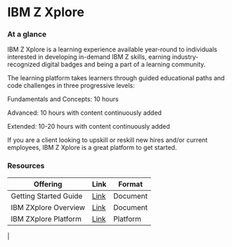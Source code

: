 # IBM Z Xplore 

### At a glance 

IBM Z Xplore is a learning experience available year-round to individuals interested in developing in-demand IBM Z skills, earning industry-recognized digital badges and being a part of a learning community.

The learning platform takes learners through guided educational paths and code challenges in three progressive levels:

Fundamentals and Concepts: 10 hours

Advanced: 10 hours with content continuously added

Extended: 10-20 hours with content continuously added

If you are a client looking to upskill or reskill new hires and/or current employees, IBM Z Xplore is a great platform to get started.

### Resources

| Offering    | Link | Format |
| -------- | ------- | ------- |
| Getting Started Guide | [Link](../assets/gettingstarted_zxplore.pdf) | Document |
| IBM ZXplore Overview| [Link](../assets/zxplore_overview.pdf) | Document |
| IBM ZXplore Platform | [Link](https://ibmzxplore.influitive.com/users/sign_in) | Platform |
|

